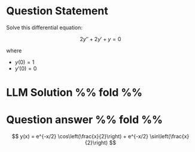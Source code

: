 # Question Statement
Solve this differential equation:

$$
2y'' + 2y' + y = 0
$$

where

- $y(0) = 1$
- $y'(0) = 0$


# LLM Solution %% fold %%


# Question answer %% fold %%
$$
y(x) = e^{-x/2} \cos\left(\frac{x}{2}\right) + e^{-x/2} \sin\left(\frac{x}{2}\right)
$$